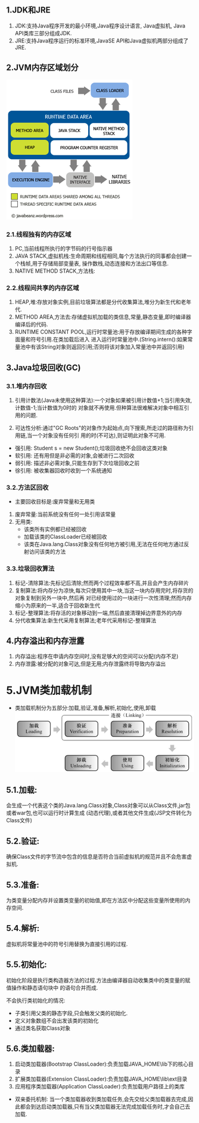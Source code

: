## 1.JDK和JRE
1. JDK:支持Java程序开发的最小环境,Java程序设计语言, Java虚拟机, Java API类库三部分组成JDK.
2. JRE:支持Java程序运行的标准环境,JavaSE API和Java虚拟机两部分组成了JRE.

## 2.JVM内存区域划分
![](./images/jvmstructure.png)

### 2.1.线程独有的内存区域
1. PC,当前线程所执行的字节码的行号指示器
2. JAVA STACK,虚拟机栈:生命周期和线程相同,每个方法执行的同事都会创建一个栈帧,用于存储局部变量表,
操作数栈,动态连接和方法出口等信息.
3. NATIVE METHOD STACK,方法栈:

### 2.2.线程间共享的内存区域
1. HEAP,堆:存放对象实例,目前垃圾算法都是分代收集算法,堆分为新生代和老年代.
2. METHOD AREA,方法去:存储虚拟机加载的类信息,常量,静态变量,即时编译器编译后的代码.
3. RUNTIME CONSTANT POOL,运行时常量池:用于存放编译期间生成的各种字面量和符号引用.在类加载后进入
进入运行时常量池中.(String.intern():如果常量池中有该String对象则返回引用;否则将该对象加入常量池中并返回引用)

## 3.Java垃圾回收(GC)
### 3.1.堆内存回收
1. 引用计数法(Java未使用这种算法):一个对象如果被引用计数值+1;当引用失效,计数值-1;当计数值为0时的
对象就不再使用.但种算法很难解决对象中相互引用的问题.

2. 可达性分析:通过"GC Roots"的对象作为起始点,向下搜索,所走过的路径称为引用链,当一个对象没有任何引
用的时(不可达),则证明此对象不可用.

- 强引用: Student s = new Student();垃圾回收绝不会回收这类对象
- 软引用: 还有用但是非必需的对象,会被进行二次回收
- 弱引用: 描述非必需对象,只能生存到下次垃圾回收之前
- 徐引用: 被收集器回收时收到一个系统通知

### 3.2.方法区回收
- 主要回收目标是:废弃常量和无用类
1. 废弃常量:当前系统没有任何一处引用该常量
2. 无用类:
    + 该类所有实例都已经被回收
    + 加载该类的ClassLoader已经被回收
    + 该类在Java.lang.Class对象没有任何地方被引用,无法在任何地方通过反射访问该类的方法
    
### 3.3.垃圾回收算法
1. 标记-清除算法:先标记后清除;然而两个过程效率都不高,并且会产生内存碎片
2. 复制算法:将内存分为凉快,每次只使用其中一块,当这一块内存用完时,将存货的对象复制到另外一块中,然后再
对已经使用过的一块进行一次性清理;然而内存缩小为原来的一半,适合于回收新生代
3. 标记-整理算法:将存活的对象移动到一端,然后直接清理掉边界意外的内存
4. 分代收集算法:新生代采用复制算法;老年代采用标记-整理算法

## 4.内存溢出和内存泄露
1. 内存溢出:程序在申请内存空间时,没有足够大的空间可以分配(内存不足)
2. 内存泄露:被分配的对象可达,但是无用;内存泄露终将导致内存溢出

# 5.JVM类加载机制
- 类加载机制分为五部分:加载,验证,准备,解析,初始化,使用,卸载
![](./images/Jvm1.png)

## 5.1.加载:
会生成一个代表这个类的Java.lang.Class对象,Class对象可以从Class文件,jar包或者war包,也可以运行时计算生成
(动态代理),或者其他文件生成(JSP文件转化为Class文件)

## 5.2.验证:
确保Class文件的字节流中包含的信息是否符合当前虚拟机的规范并且不会危害虚拟机.

## 5.3.准备:
为类变量分配内存并设置类变量的初始值,即在方法区中分配这些变量所使用的内存空间.

## 5.4.解析:
虚拟机将常量池中的符号引用替换为直接引用的过程.

## 5.5.初始化:
初始化阶段是执行类构造器<client>方法的过程.<client>方法由编译器自动收集类中的类变量的赋值操作和静态语句块中
的语句合并而成.

不会执行类初始化的情况:
- 子类引用父类的静态字段,只会触发父类的初始化.
- 定义对象数组不会出发该类的初始化
- 通过类名获取Class对象

## 5.6.类加载器:
1. 启动类加载器(Bootstrap ClassLoader):负责加载JAVA_HOME\lib下的核心目录
2. 扩展类加载器(Extension ClassLoader):负责加载JAVA_HOME\lib\ext目录
3. 应用程序类加载器(Application ClassLoader):负责加载用户路径上的类库

- 双亲委托机制:
当一个类加载器收到类加载任务,会先交给父类加载器去完成,因此都会到达启动类加载器,只有当父类加载器无法完成加载任务时,才会自己去加载.